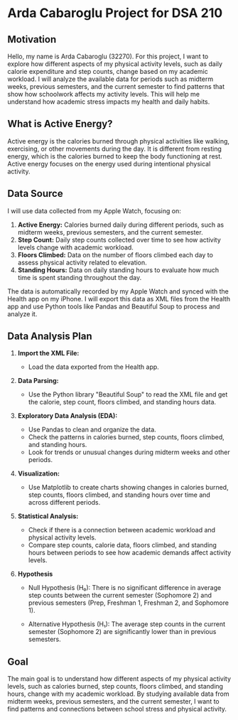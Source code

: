 # Arda Cabaroglu Project for DSA 210 

## Motivation

Hello, my name is Arda Cabaroglu (32270). For this project, I want to explore how different aspects of my physical activity levels, such as daily calorie expenditure and step counts, change based on my academic workload. I will analyze the available data for periods such as midterm weeks, previous semesters, and the current semester to find patterns that show how schoolwork affects my activity levels. This will help me understand how academic stress impacts my health and daily habits.

## What is Active Energy?

Active energy is the calories burned through physical activities like walking, exercising, or other movements during the day. It is different from resting energy, which is the calories burned to keep the body functioning at rest. Active energy focuses on the energy used during intentional physical activity.

## Data Source

I will use data collected from my Apple Watch, focusing on:

1. **Active Energy:** Calories burned daily during different periods, such as midterm weeks, previous semesters, and the current semester.
2. **Step Count:** Daily step counts collected over time to see how activity levels change with academic workload.
3. **Floors Climbed:** Data on the number of floors climbed each day to assess physical activity related to elevation.
4. **Standing Hours:** Data on daily standing hours to evaluate how much time is spent standing throughout the day.

The data is automatically recorded by my Apple Watch and synced with the Health app on my iPhone. I will export this data as XML files from the Health app and use Python tools like Pandas and Beautiful Soup to process and analyze it.

## Data Analysis Plan

1. **Import the XML File:**

   - Load the data exported from the Health app.

2. **Data Parsing:**

   - Use the Python library "Beautiful Soup" to read the XML file and get the calorie, step count, floors climbed, and standing hours data.

3. **Exploratory Data Analysis (EDA):**

   - Use Pandas to clean and organize the data.
   - Check the patterns in calories burned, step counts, floors climbed, and standing hours.
   - Look for trends or unusual changes during midterm weeks and other periods.

4. **Visualization:**

   - Use Matplotlib to create charts showing changes in calories burned, step counts, floors climbed, and standing hours over time and across different periods.

5. **Statistical Analysis:**

   - Check if there is a connection between academic workload and physical activity levels.
   - Compare step counts, calorie data, floors climbed, and standing hours between periods to see how academic demands affect activity levels.
     
6. **Hypothesis**
   - Null Hypothesis (H₀): There is no significant difference in average step counts between the current semester (Sophomore 2) and previous semesters (Prep, Freshman 1, Freshman 2, and Sophomore 1).

   - Alternative Hypothesis (H₁): The average step counts in the current semester (Sophomore 2) are significantly lower than in previous semesters.

## Goal

The main goal is to understand how different aspects of my physical activity levels, such as calories burned, step counts, floors climbed, and standing hours, change with my academic workload. By studying available data from midterm weeks, previous semesters, and the current semester, I want to find patterns and connections between school stress and physical activity.



